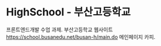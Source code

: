# HighSchool - 부산고등학교

프론트엔드개발 수업 과제. 부산고등학교 웹사이트 https://school.busanedu.net/busan-h/main.do 메인페이지 카피.
